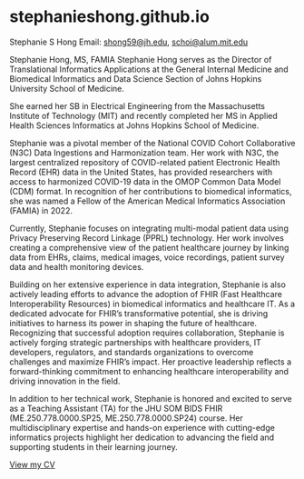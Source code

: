 # stephanieshong.github.io
Stephanie S Hong
Email: shong59@jh.edu, schoi@alum.mit.edu

Stephanie Hong, MS, FAMIA
Stephanie Hong serves as the Director of Translational Informatics Applications at the General Internal Medicine and Biomedical Informatics and Data Science Section of Johns Hopkins University School of Medicine.

She earned her SB in Electrical Engineering from the Massachusetts Institute of Technology (MIT) and recently completed her MS in Applied Health Sciences Informatics at Johns Hopkins School of Medicine.

Stephanie was a pivotal member of the National COVID Cohort Collaborative (N3C) Data Ingestions and Harmonization team. Her work with N3C, the largest centralized repository of COVID-related patient Electronic Health Record (EHR) data in the United States, has provided researchers with access to harmonized COVID-19 data in the OMOP Common Data Model (CDM) format. In recognition of her contributions to biomedical informatics, she was named a Fellow of the American Medical Informatics Association (FAMIA) in 2022.

Currently, Stephanie focuses on integrating multi-modal patient data using Privacy Preserving Record Linkage (PPRL) technology. Her work involves creating a comprehensive view of the patient healthcare journey by linking data from EHRs, claims, medical images, voice recordings, patient survey data and health monitoring devices.

Building on her extensive experience in data integration, Stephanie is also actively leading efforts to advance the adoption of FHIR (Fast Healthcare Interoperability Resources) in biomedical informatics and healthcare IT. As a dedicated advocate for FHIR’s transformative potential, she is driving initiatives to harness its power in shaping the future of healthcare. Recognizing that successful adoption requires collaboration, Stephanie is actively forging strategic partnerships with healthcare providers, IT developers, regulators, and standards organizations to overcome challenges and maximize FHIR’s impact. Her proactive leadership reflects a forward-thinking commitment to enhancing healthcare interoperability and driving innovation in the field.

In addition to her technical work, Stephanie is honored and excited to serve as a Teaching Assistant (TA) for the JHU SOM BIDS FHIR (ME.250.778.0000.SP25, ME.250.778.0000.SP24) course. Her multidisciplinary expertise and hands-on experience with cutting-edge informatics projects highlight her dedication to advancing the field and supporting students in their learning journey.

<a href="cv.pdf" target="_blank">View my CV</a>
